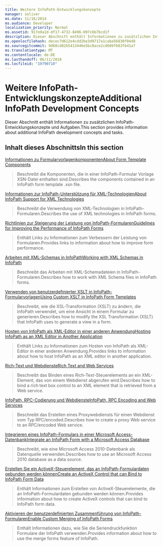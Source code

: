 ```yaml
---
title: Weitere InfoPath-Entwicklungskonzepte
manager: soliver
ms.date: 11/16/2014
ms.audience: Developer
localization_priority: Normal
ms.assetid: 917e9a1d-df17-4732-8496-097c6b7bcd1f
description: Dieser Abschnitt enthält Informationen zu zusätzlichen InfoPath-Entwicklungskonzepte und Aufgaben.
ms.openlocfilehash: decec7d612e4cdd2be3d9717a1caba56830f04d8
ms.sourcegitcommit: 9d60cd82b5413446e5bc8ace2cd689f683fb41a7
ms.translationtype: MT
ms.contentlocale: de-DE
ms.lasthandoff: 06/11/2018
ms.locfileid: "19790710"
---
```

# <a name="additional-infopath-development-concepts"></a><span data-ttu-id="886b2-103">Weitere InfoPath-Entwicklungskonzepte</span><span class="sxs-lookup"><span data-stu-id="886b2-103">Additional InfoPath Development Concepts</span></span>

<span data-ttu-id="886b2-104">Dieser Abschnitt enthält Informationen zu zusätzlichen InfoPath-Entwicklungskonzepte und Aufgaben.</span><span class="sxs-lookup"><span data-stu-id="886b2-104">This section provides information about additional InfoPath development concepts and tasks.</span></span>
  
## <a name="in-this-section"></a><span data-ttu-id="886b2-105">Inhalt dieses Abschnitts</span><span class="sxs-lookup"><span data-stu-id="886b2-105">In this section</span></span>

[<span data-ttu-id="886b2-106">Informationen zu Formularvorlagenkomponenten</span><span class="sxs-lookup"><span data-stu-id="886b2-106">About Form Template Components</span></span>](about-form-template-components.md)
  
> <span data-ttu-id="886b2-107">Beschreibt die Komponenten, die in einer InfoPath-Formular Vorlage XSN-Datei enthalten sind.</span><span class="sxs-lookup"><span data-stu-id="886b2-107">Describes the components contained in an InfoPath form template .xsn file.</span></span>
    
[<span data-ttu-id="886b2-108">Informationen zur InfoPath-Unterstützung für XML-Technologien</span><span class="sxs-lookup"><span data-stu-id="886b2-108">About InfoPath Support for XML Technologies</span></span>](about-infopath-support-for-xml-technologies.md)
  
> <span data-ttu-id="886b2-109">Beschreibt die Verwendung von XML-Technologien in InfoPath-Formularen.</span><span class="sxs-lookup"><span data-stu-id="886b2-109">Describes the use of XML technologies in InfoPath forms.</span></span>
    
[<span data-ttu-id="886b2-110">Richtlinien zur Steigerung der Leistung von InfoPath-Formularen</span><span class="sxs-lookup"><span data-stu-id="886b2-110">Guidelines for Improving the Performance of InfoPath Forms</span></span>](guidelines-for-improving-the-performance-of-infopath-forms.md)
  
> <span data-ttu-id="886b2-111">Enthält Links zu Informationen zum Verbessern der Leistung von Formularen.</span><span class="sxs-lookup"><span data-stu-id="886b2-111">Provides links to information about how to improve form performance.</span></span>
    
[<span data-ttu-id="886b2-112">Arbeiten mit XML-Schemas in InfoPath</span><span class="sxs-lookup"><span data-stu-id="886b2-112">Working with XML Schemas in InfoPath</span></span>](working-with-xml-schemas-in-infopath.md)
  
> <span data-ttu-id="886b2-113">Beschreibt das Arbeiten mit XML-Schemadateien in InfoPath-Formularen.</span><span class="sxs-lookup"><span data-stu-id="886b2-113">Describes how to work with XML Schema files in InfoPath forms.</span></span>
    
[<span data-ttu-id="886b2-114">Verwenden von benutzerdefinierter XSLT in InfoPath-Formularvorlagen</span><span class="sxs-lookup"><span data-stu-id="886b2-114">Using Custom XSLT in InfoPath Form Templates</span></span>](using-custom-xslt-in-infopath-form-templates.md)
  
> <span data-ttu-id="886b2-115">Beschreibt, wie die XSL-Transformation (XSLT) zu ändern, die InfoPath verwendet, um eine Ansicht in einem Formular zu generieren.</span><span class="sxs-lookup"><span data-stu-id="886b2-115">Describes how to modify the XSL Transformation (XSLT) that InfoPath uses to generate a view in a form.</span></span>
    
[<span data-ttu-id="886b2-116">Hosten von InfoPath als XML-Editor in einer anderen Anwendung</span><span class="sxs-lookup"><span data-stu-id="886b2-116">Hosting InfoPath as an XML Editor in Another Application</span></span>](hosting-infopath-as-an-xml-editor-in-another-application.md)
  
> <span data-ttu-id="886b2-117">Enthält Links zu Informationen zum Hosten von InfoPath als XML-Editor in einer anderen Anwendung.</span><span class="sxs-lookup"><span data-stu-id="886b2-117">Provides links to information about how to host InfoPath as an XML editor in another application.</span></span>
    
[<span data-ttu-id="886b2-118">Rich-Text und Webdienste</span><span class="sxs-lookup"><span data-stu-id="886b2-118">Rich Text and Web Services</span></span>](rich-text-and-web-services.md)
  
> <span data-ttu-id="886b2-119">Beschreibt das Binden eines Rich-Text-Steuerelements an ein XML-Element, das von einem Webdienst abgerufen wird.</span><span class="sxs-lookup"><span data-stu-id="886b2-119">Describes how to bind a rich text box control to an XML element that is retrieved from a Web service.</span></span>
    
[<span data-ttu-id="886b2-120">InfoPath, RPC-Codierung und Webdienste</span><span class="sxs-lookup"><span data-stu-id="886b2-120">InfoPath, RPC Encoding and Web Services</span></span>](infopath-rpc-encoding-and-web-services.md)
  
> <span data-ttu-id="886b2-121">Beschreibt das Erstellen eines Proxywebdiensts für einen Webdienst vom Typ RPC/encoded.</span><span class="sxs-lookup"><span data-stu-id="886b2-121">Describes how to create a proxy Web service to an RPC/encoded Web service.</span></span>
    
[<span data-ttu-id="886b2-122">Integrieren eines InfoPath-Formulars in einer Microsoft Access-Datenbank</span><span class="sxs-lookup"><span data-stu-id="886b2-122">Integrate an InfoPath Form with a Microsoft Access Database</span></span>](integrate-an-infopath-form-with-a-microsoft-access-database.md)
  
> <span data-ttu-id="886b2-123">Beschreibt, wie eine Microsoft Access 2010-Datenbank als Datenquelle verwenden.</span><span class="sxs-lookup"><span data-stu-id="886b2-123">Describes how to use an Microsoft Access 2010 database as a data source.</span></span>
    
[<span data-ttu-id="886b2-124">Erstellen Sie ein ActiveX-Steuerelement, das an InfoPath-Formulardaten gebunden werden können</span><span class="sxs-lookup"><span data-stu-id="886b2-124">Create an ActiveX Control that can Bind to InfoPath Form Data</span></span>](create-an-activex-control-that-can-bind-to-infopath-form-data.md)
  
> <span data-ttu-id="886b2-125">Enthält Informationen zum Erstellen von ActiveX-Steuerelemente, die an InfoPath-Formulardaten gebunden werden können.</span><span class="sxs-lookup"><span data-stu-id="886b2-125">Provides information about how to create ActiveX controls that can bind to InfoPath form data.</span></span>
    
[<span data-ttu-id="886b2-126">Aktivieren der benutzerdefinierten Zusammenführung von InfoPath-Formularen</span><span class="sxs-lookup"><span data-stu-id="886b2-126">Enable Custom Merging of InfoPath Forms</span></span>](enable-custom-merging-of-infopath-forms.md)
  
> <span data-ttu-id="886b2-127">Enthält Informationen dazu, wie Sie die Seriendruckfunktion Formulare der InfoPath verwenden.</span><span class="sxs-lookup"><span data-stu-id="886b2-127">Provides information about how to use the merge forms feature of InfoPath.</span></span>
    

